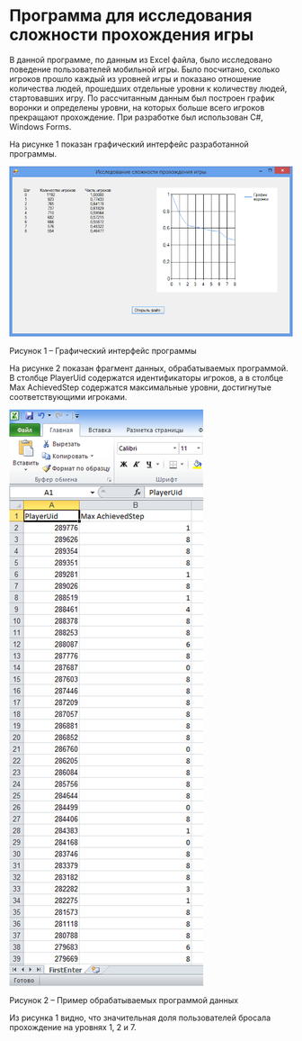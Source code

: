 # Программа для исследования сложности прохождения игры
В данной программе, по данным из Excel файла, было исследовано поведение пользователей мобильной игры. Было посчитано, сколько игроков прошло каждый из уровней игры и показано отношение количества людей, прошедших отдельные уровни к количеству людей, стартовавших игру. По рассчитанным данным был построен график воронки и определены уровни, на которых больше всего игроков прекращают прохождение. При разработке был использован C#, Windows Forms.
	
  На рисунке 1 показан графический интерфейс разработанной программы.
  
  ![](https://github.com/AlekseiSmetanin/Researching-the-difficulty-of-passing-the-game/blob/master/Screenshots/Github%20project%205%20pic%201.png "Рисунок 1 – Графический интерфейс программы")
  
  Рисунок 1 – Графический интерфейс программы

На рисунке 2 показан фрагмент данных, обрабатываемых программой. В столбце PlayerUid содержатся идентификаторы игроков, а в столбце Max AchievedStep содержатся максимальные уровни, достигнутые соответствующими игроками.

![](https://github.com/AlekseiSmetanin/Researching-the-difficulty-of-passing-the-game/blob/master/Screenshots/Github%20project%205%20pic%202.PNG "Рисунок 2 – Пример обрабатываемых программой данных")

Рисунок 2 – Пример обрабатываемых программой  данных

Из рисунка 1 видно, что значительная доля пользователей бросала прохождение на уровнях 1, 2 и 7.
